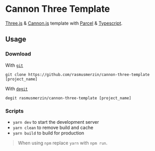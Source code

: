# Cannon Three Template

[Three.js](https://threejs.org) &
[Cannon.js](http://schteppe.github.io/cannon.js) template with
[Parcel](https://parceljs.org) &
[Typescript](https://www.typescriptlang.org).

## Usage

### Download

With [`git`](https://git-scm.com)

```
git clone https://github.com/rasmusmerzin/cannon-three-template [project_name]
```

With [`degit`](https://www.npmjs.com/package/degit)

```
degit rasmusmerzin/cannon-three-template [project_name]
```

### Scripts

- `yarn dev` to start the development server
- `yarn clean` to remove build and cache
- `yarn build` to build for production

> When using `npm` replace `yarn` with `npm run`.
